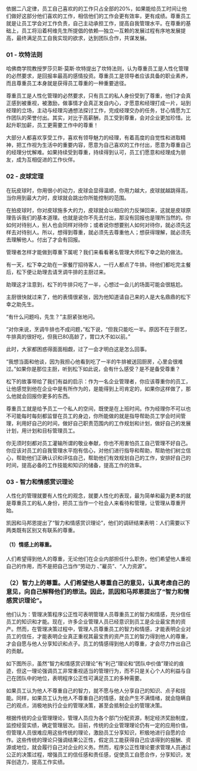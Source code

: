 依据二八定律，员工自己喜欢的的工作只占全部的20%，如果能给员工时间让他们做好这部分他们喜欢的工作，相信他们的工作会更有效率，更有成绩。尊重员工就是让员工学会对工作负责，自己主动承担工作，提高自我管理水平。在尊重的基础上，员工将沿着柯维先生所提倡的依赖—独立—互赖的发展过程有序地发展提高，最终满足员工自我实现的欲求，达到团队合作，共谋发展。

### 01 - 坎特法则

哈佛商学院教授罗莎贝斯·莫斯·坎特提出了坎特法则，认为尊重员工是人性化管理的必然要求，是回报率最高的感情投资。尊重员工是领导者应该具备的职业素养，而且尊重员工本身就是获得员工尊重的一种重要途径。

尊重员工是人性化管理的必然要求，只有员工的私人身份受到了尊重，他们才会真正感到被重视，被激励，做事情才会真正发自内心，才愿意和经理打成一片，站到经理的立场，主动与经理沟通想法探讨工作，完成经理交办的任务，甘心情愿为工作团队的荣誉付出。其实，对比于高薪酬，员工受到尊重，会对企业更加珍惜。比起升职加薪，员工更需要工作中的尊重！

大部分人都喜欢享受工作，喜欢有领导魅力的经理，有着高度的自觉性和进取精神，把工作视为生活中的重要内容，愿意为自己喜欢的工作付出，愿意为尊重自己的经理分忧解难。如果持续受到尊重，持续得到认可，员工们愿意和经理成为朋友，成为互相促进的工作伙伴。

### 02 - 皮球定理

在玩皮球时，你用很小的动力，皮球会显得温顺，你用力越大，皮球就越跳得高，当你用到最大力时，皮球就会跳出你所能控制的范围。

在拍皮球时，你对皮球施多大的力，皮球就会以相应的力反弹回来，这就是皮球原理告诉我们的基本道理。也就是说你不先去付出，那没有回报也是理所当然的。你如何对待别人，别人也会同样对待你；或者说你想要别人如何对待你，就必须先这样去对待别人。所以，想得到尊重，就必须先去尊重他人；想获得理解，就必须先去理解他人。付出了才会有回报。

管理者怎样才能做到尊重下属呢？我们来看看著名管理大师松下幸之助的做法。

有一天，松下幸之助在一家餐厅招待客人，一行人都点了牛排。待他们都吃完主餐后，松下便让助理去请烹调牛排的主厨过来。

助理这才注意到，松下的牛排只吃了一半，心想过一会儿的场面可能会很尴尬。

主厨很快就过来了，他的表情很紧张，因为他知道请自己来的人是大名鼎鼎的松下幸之助先生。

“有什么问题吗，先生？”主厨紧张地问。

“对你来说，烹调牛排也不成问题，”松下说，“但我只能吃一半。原因不在于厨艺，牛排真的很好吃，但我已80高龄了，胃口大不如以前。”

此时，大家都困惑得面面相觑，过了一会才明白这是怎么回事。

“我想当面和他谈，因为我担心他看到吃了一半的牛排被送回厨房，心里会很难过。”如果你是那位主厨，听到松下如此说，会有什么感受？是不是备受尊重？

松下的故事带给了我们有益的启示：作为一名企业管理者，你应该尊重你的员工，让他感觉到他在企业中是有所作为的，是能得到上司肯定的，如果你这样做了，那么他就会回报你更多的东西。

尊重员工就是给予员工一个私人的空间，既使是在上班时间。作为经理你不可以也不可能每时每刻都监督在员工的身边，你所能做的就是指导帮助员工学会时间管理，利用好自己的时间，做好自己职责范围内的工作规划和计划，做好自己的发展计划，用计划和目标管理员工。

你无须时刻都对员工灌输所谓的敬业奉献，你也不用害怕员工自己管理不好自己。你应该对员工的自我管理水平抱有信心，对他们进行指导和帮助，帮助他们树立信心，帮助他们正确认识和评估自己，帮助他们有效规划自己的工作，安排好自己的时间，提高必备的工作技能和知识的储备，提高工作的效率。

### 03 - 智力和情感赏识理论

人性化的管理就要有人性化的观念，就要人性化的表现，最为简单和最为更本的就是尊重员工的私人身份，把员工当作一个社会人来看待和管理，让管理从尊重开始。

凯因和马邦恩提出了“智力和情感赏识理论”，他们的调研结果表明：人们需要以下两类既有区别又有联系的尊重。

#### （1）情感上的尊重。

人们希望得到他人的尊重，无论他们在企业内部担任什么职务，他们希望他人重视自己的作用，而不是把自己当作“劳动力 、”雇员”、“人力资源”。

### （2）智力上的尊重。人们希望他人尊重自己的意见，认真考虑自己的意见，向自己解释他们的想法。因此，凯因和马邦恩提出了“智力和情感赏识理论”。

他们认为：管理决策程序公正性可表明管理人员尊重员工的智力和情感，充分信任员工的知识和才能。现在，许多企业管理人员已经意识到员工是企业最宝贵的资产。然而，在管理决策过程中，管理人员尊重员工的智力和情感，才能表明企业对员工的信任，才能表明企业真正重视其最宝贵的资产员工的智力得到他人的尊重，才会自愿与他人分享知识和点子。员工的情感得到他人的尊重，才会尽力作出自己的贡献。

如下图所示，虽然“智力和情感赏识理论”有“利己”理论和“团队中价值”理论的痕迹，但这一理论强调员工非常重视适当的管理行为，而不只是关心个人的利益与自己在团队中的地位，表明程序公正性可满足员工的多种需要。

如果员工认为他人不尊重自己的智力，就不愿与他人分享自己的知识、点子和技能。同样，如果员工认为他人不尊重自己的情感，就会产生不满情绪，就会隐瞒自己的观点，消极地执行企业的管理决策，甚至会抵制企业的管理决策。

根据传统的企业管理理论，管理人员应为各个部门分配资源，制定经济奖励制度，监控经营实绩，确定管理层次。目前，传统的企业管理理论仍有一定的应用价值，但管理人员很难应用这些传统的理论，激励员工分享知识，积极地进行自愿的合作。这些传统的理论只强调结果公正性，假定员工能获得自己应该得到的报酬、资源或地位，就会履行自己对企业的义务。然而，程序公正性理论要求管理人员通过公正的决策过程，增强员工的信任感和责任感，促使员工自愿合作，分享知识，发挥创造力，提高工作实绩。

